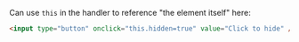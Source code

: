 Can use `this` in the handler to reference "the element itself" here:

```html run height=50
<input type="button" onclick="this.hidden=true" value="Click to hide" />
```
